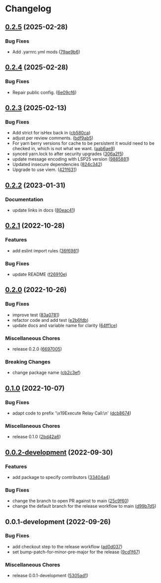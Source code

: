 # Changelog

## [0.2.5](https://github.com/lukso-network/tools-eip191-signer/compare/v0.2.4...v0.2.5) (2025-02-28)


### Bug Fixes

* Add .yarnrc.yml mods ([79ae9b6](https://github.com/lukso-network/tools-eip191-signer/commit/79ae9b6730eea8be11e0d54afc77ee2173cbc185))

## [0.2.4](https://github.com/lukso-network/tools-eip191-signer/compare/v0.2.3...v0.2.4) (2025-02-28)


### Bug Fixes

* Repair public config. ([6e09cf6](https://github.com/lukso-network/tools-eip191-signer/commit/6e09cf61fe66c2d4c20b37160d1a5ab865a802c3))

## [0.2.3](https://github.com/lukso-network/tools-eip191-signer/compare/v0.2.2...v0.2.3) (2025-02-13)


### Bug Fixes

* Add strict for isHex back in ([cb580ca](https://github.com/lukso-network/tools-eip191-signer/commit/cb580ca500e2f1750b53084bf6274ab25f2791c3))
* adjust per review comments. ([bdf9ab5](https://github.com/lukso-network/tools-eip191-signer/commit/bdf9ab5b0af3164806ca1bba21388b93180c56b1))
* For yarn berry versions for cache to be persistent it would need to be checked in, which is not what we want. ([aab6ae9](https://github.com/lukso-network/tools-eip191-signer/commit/aab6ae933665a5415fd21c812576c4e1158174df))
* synced yarn.lock to after security upgrades ([306a2f5](https://github.com/lukso-network/tools-eip191-signer/commit/306a2f593e64875b5bd7abb09c4b55a9536004b2))
* update message encoding with LSP25 version ([9885881](https://github.com/lukso-network/tools-eip191-signer/commit/988588164c92de31f56cea21271066a60d79b8f2))
* Updated insecure dependencies ([824c342](https://github.com/lukso-network/tools-eip191-signer/commit/824c3422b3e714073afddb321db0930c87702dc7))
* Upgrade to use viem. ([421f631](https://github.com/lukso-network/tools-eip191-signer/commit/421f631917156576b6974f1531fa39a118af5884))

## [0.2.2](https://github.com/lukso-network/tools-eip191-signer/compare/v0.2.1...v0.2.2) (2023-01-31)


### Documentation

* update links in docs ([80eac41](https://github.com/lukso-network/tools-eip191-signer/commit/80eac4160b0e26dd868b8edb302b7655c265953b))

## [0.2.1](https://github.com/lukso-network/tools-eip191-signer/compare/v0.2.0...v0.2.1) (2022-10-28)

### Features

- add eslint import rules ([36f6981](https://github.com/lukso-network/tools-eip191-signer/commit/36f698192a9abfba398fe4defdfe66ef0d2cc884))

### Bug Fixes

- update README ([f26910e](https://github.com/lukso-network/tools-eip191-signer/commit/f26910e2015d188dd22a28c942a6692fbda1b71c))

## [0.2.0](https://github.com/lukso-network/tools-eip191-signer/compare/v0.1.0...v0.2.0) (2022-10-26)

### Bug Fixes

- improve test ([83a0781](https://github.com/lukso-network/tools-eip191-signer/commit/83a0781a9f2e3bc454f15525d4ea63abc26c19d8))
- refactor code and add test ([e2b6fdb](https://github.com/lukso-network/tools-eip191-signer/commit/e2b6fdb57f7eb08d944dea1540199598e7356a8c))
- update docs and variable name for clarity ([64ff1ce](https://github.com/lukso-network/tools-eip191-signer/commit/64ff1ce1dcc6e6065d25540241bfc4abf3d51df6))

### Miscellaneous Chores

- release 0.2.0 ([6697005](https://github.com/lukso-network/tools-eip191-signer/commit/6697005d10f40ccf341898d3f05839f6b1899151))

### Breaking Changes

- change package name ([cb2c3ef](https://github.com/lukso-network/tools-eip191-signer/commit/cb2c3efe95cd6728d76fefd3090720fb8f78b1b6))

## [0.1.0](https://github.com/lukso-network/tools-eip191-signer/compare/v0.0.2-development...v0.1.0) (2022-10-07)

### Bug Fixes

- adapt code to prefix '\x19Execute Relay Call:\n' ([dcb8674](https://github.com/lukso-network/tools-eip191-signer/commit/dcb86741974f3437b13ae2fdd95d13118ca290be))

### Miscellaneous Chores

- release 0.1.0 ([2bd42a6](https://github.com/lukso-network/tools-eip191-signer/commit/2bd42a6ec50f978c5855b7fb9a4e46440d99466d))

## [0.0.2-development](https://github.com/lukso-network/tools-eip191-signer/compare/v0.0.1-development...v0.0.2-development) (2022-09-30)

### Features

- add package to specify contributors ([33404a4](https://github.com/lukso-network/tools-eip191-signer/commit/33404a4348410d550c6324f847ab7d4da05fc353))

### Bug Fixes

- change the branch to open PR against to main ([25c9f60](https://github.com/lukso-network/tools-eip191-signer/commit/25c9f60535da22d5065c0ee5a8a9b0c3541d7682))
- change the default branch for the release workflow to main ([d99b7d5](https://github.com/lukso-network/tools-eip191-signer/commit/d99b7d5383629ec75634222ac4ec09a701a57b8c))

## 0.0.1-development (2022-09-26)

### Bug Fixes

- add checkout step to the release workflow ([ad0d037](https://github.com/lukso-network/tools-eip191-signer/commit/ad0d0372ee306279ceb6a8a21e3c120d3163a29d))
- set bump-patch-for-minor-pre-major for the release ([9cd1f67](https://github.com/lukso-network/tools-eip191-signer/commit/9cd1f67eb55fef1cb98a8444ade3379c5fe4d2c7))

### Miscellaneous Chores

- release 0.0.1-development ([5305ad1](https://github.com/lukso-network/tools-eip191-signer/commit/5305ad1c9cd8569a12852759c51709b60c848fda))
